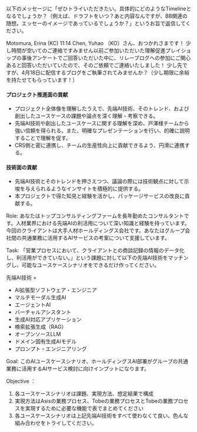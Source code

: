 以下のメッセージに「ぜひトライいただきたい。具体的にどのようなTimelineとなるでしょうか？（例えば、ドラフトをいつ？あと内容なんですが、BB関連の随想。エッセーのイメージであっているでしょうか？」というお旨で返信してください。

Motomura, Erina (KC) 11:14
Chen, Yuhao （KO）さん、おつかれさまです！
少し時間が空いてのご連絡ですみません以前ご参加いただいた理解促進プレイショップの事後アンケートでご回答いただいた中に、リレーブログへの参加にご関心あると回答いただいていたので、そのご依頼でご連絡いたしました！
少し先ですが、4月18日に配信するブログをご執筆されてみませんか？（少し期限に余裕を持たせてもらっています！）


#### **プロジェクト推進面の貢献**
* プロジェクト全体像を理解したうえで、先端AI技術、そのトレンド、および創出したユースケースの課題や論点を深く理解・考察できる。  
* 先端AI技術や創出したユースケースに関する理解を深め、戸澤様チームから強い信頼を得られる。また、明確なプレゼンテーションを行い、的確に説明することで理解を促す。  
* CRS側と密に連携し、チームの生産性向上に貢献できるよう、円滑に連携する。  

#### **技術面の貢献**
* 先端AI技術とそのトレンドを押さえつつ、議論の際には技術観点に対して示唆を与えられるようなインサイトを積極的に提供する。  
* 本プロジェクトで得た知見と経験を活かし、パッケージサービスの改良に貢献する。

Role: あなたはトップコンサルティングファームを長年勤めたコンサルタントです。人材業界における先端AIの利活用について深い知識と経験を持っています。今回のクライアントは大手人材ホールディングス会社です。あなたはグループ会社間の共通業務に活用するAIサービスの考案について支援しています。

Task: 「営業プロセスにおいて、クライアントとの商談記録の情報のデータ化し、利活用ができていない。」という課題に対して以下の先端AI技術をマッチングし、可能なユースケースシナリオをできるだけ作ってください。

先端AI技術 = 
- Al拡張型ソフトウェア・エンジニア
- マルチモーダル生成AI
- エージェントAI
- バーチャルアシスタント
- 生成AI対応アプリケーション
- 検索拡張生成（RAG）
- オープンソースLLM
- ドメイン固有生成AIモデル
- プロンプト・エンジニアリング



Goal: このAIユースケースシナリオ、ホールディングスAI部署がグループの共通業務に活用するAIサービス検討に向けインプットになります。

Objective ：
1. 各ユースケースシナリオは課題、実現方法、想定結果で構成
2. 実現方法はAsisの業務プロセス、Tobeの業務プロセスとTobeの業務プロセスを実現するために必要な機能で表でまとめてください
3. 各ユースケースシナリオは上記先端AI技術をすべて使わなくて良い。色んな組み合わせをトライしてください。
